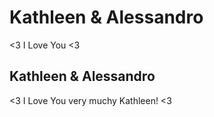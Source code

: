 # Kathleen & Alessandro
<3 I Love You <3

## Kathleen & Alessandro

<3 I Love You very muchy Kathleen! <3
